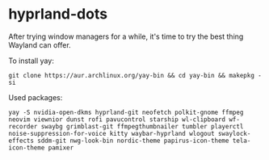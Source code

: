 # hyprland-dots
After trying window managers for a while,  it's time to try the best thing Wayland can offer.

To install yay:

```git clone https://aur.archlinux.org/yay-bin && cd yay-bin && makepkg -si```

Used packages:

```yay -S nvidia-open-dkms hyprland-git neofetch polkit-gnome ffmpeg neovim viewnior dunst rofi pavucontrol starship wl-clipboard wf-recorder swaybg grimblast-git ffmpegthumbnailer tumbler playerctl noise-suppression-for-voice kitty waybar-hyprland wlogout swaylock-effects sddm-git nwg-look-bin nordic-theme papirus-icon-theme tela-icon-theme pamixer```
